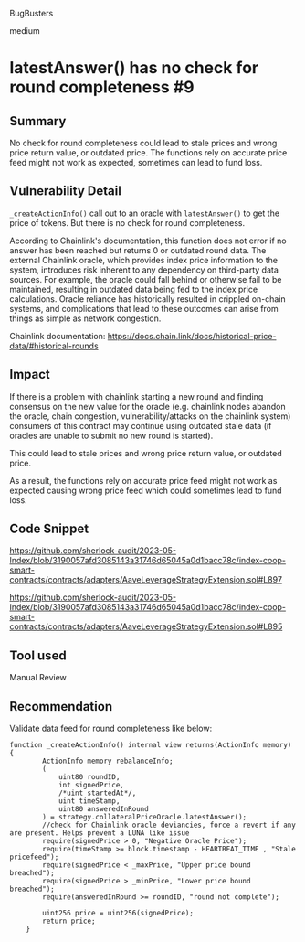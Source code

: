BugBusters

medium

# latestAnswer() has no check for round completeness #9

## Summary
No check for round completeness could lead to stale prices and wrong price return value, or outdated price. The functions rely on accurate price feed might not work as expected, sometimes can lead to fund loss.

## Vulnerability Detail
`_createActionInfo()` call out to an oracle with `latestAnswer()` to get the price of tokens. But there is no check for round completeness.

According to Chainlink's documentation, this function does not error if no answer has been reached but returns 0 or outdated round data. The external Chainlink oracle, which provides index price information to the system, introduces risk inherent to any dependency on third-party data sources. For example, the oracle could fall behind or otherwise fail to be maintained, resulting in outdated data being fed to the index price calculations. Oracle reliance has historically resulted in crippled on-chain systems, and complications that lead to these outcomes can arise from things as simple as network congestion.

Chainlink documentation:
https://docs.chain.link/docs/historical-price-data/#historical-rounds

## Impact
If there is a problem with chainlink starting a new round and finding consensus on the new value for the oracle (e.g. chainlink nodes abandon the oracle, chain congestion, vulnerability/attacks on the chainlink system) consumers of this contract may continue using outdated stale data (if oracles are unable to submit no new round is started).

This could lead to stale prices and wrong price return value, or outdated price.

As a result, the functions rely on accurate price feed might not work as expected causing wrong price feed which could sometimes lead to fund loss.

## Code Snippet
https://github.com/sherlock-audit/2023-05-Index/blob/3190057afd3085143a31746d65045a0d1bacc78c/index-coop-smart-contracts/contracts/adapters/AaveLeverageStrategyExtension.sol#L897

https://github.com/sherlock-audit/2023-05-Index/blob/3190057afd3085143a31746d65045a0d1bacc78c/index-coop-smart-contracts/contracts/adapters/AaveLeverageStrategyExtension.sol#L895

## Tool used

Manual Review

## Recommendation
Validate data feed for round completeness like below:

```solidity
function _createActionInfo() internal view returns(ActionInfo memory) {
        ActionInfo memory rebalanceInfo;
        (
            uint80 roundID,
            int signedPrice,
            /*uint startedAt*/,
            uint timeStamp,
            uint80 answeredInRound
        ) = strategy.collateralPriceOracle.latestAnswer();
        //check for Chainlink oracle deviancies, force a revert if any are present. Helps prevent a LUNA like issue
        require(signedPrice > 0, "Negative Oracle Price");
        require(timeStamp >= block.timestamp - HEARTBEAT_TIME , "Stale pricefeed");
        require(signedPrice < _maxPrice, "Upper price bound breached");
        require(signedPrice > _minPrice, "Lower price bound breached");
        require(answeredInRound >= roundID, "round not complete");

        uint256 price = uint256(signedPrice);
        return price;
    }
```